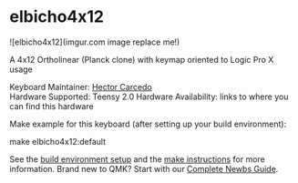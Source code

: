 # elbicho4x12

![elbicho4x12](imgur.com image replace me!)

A 4x12 Ortholinear (Planck clone) with keymap oriented to Logic Pro X usage

Keyboard Maintainer: [Hector Carcedo](https://github.com/elbicho)  
Hardware Supported: Teensy 2.0
Hardware Availability: links to where you can find this hardware

Make example for this keyboard (after setting up your build environment):

  make elbicho4x12:default

See the [build environment setup](https://docs.qmk.fm/#/getting_started_build_tools) and the [make instructions](https://docs.qmk.fm/#/getting_started_make_guide) for more information. Brand new to QMK? Start with our [Complete Newbs Guide](https://docs.qmk.fm/#/newbs).
